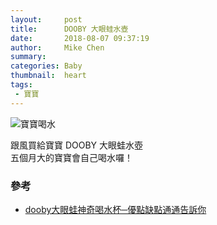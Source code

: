 ```yaml
---
layout:     post
title:      DOOBY 大眼蛙水壺
date:       2018-08-07 09:37:19
author:     Mike Chen
summary:    
categories: Baby
thumbnail:  heart
tags:
 - 寶寶
---
```


![寶寶喝水](https://i.imgur.com/IdLSxZH.jpg)

跟風買給寶寶 DOOBY 大眼蛙水壺<br>
五個月大的寶寶會自己喝水囉！



### 參考
* [dooby大眼蛙神奇喝水杯─優點缺點通通告訴你](http://elaborate.pixnet.net/blog/post/378957875-%E3%80%90%E8%82%B2%E5%85%92%E3%80%91dooby%E5%A4%A7%E7%9C%BC%E8%9B%99%E7%A5%9E%E5%A5%87%E5%96%9D%E6%B0%B4%E6%9D%AF%E2%94%80%E5%84%AA%E9%BB%9E%E7%BC%BA%E9%BB%9E%E9%80%9A)
